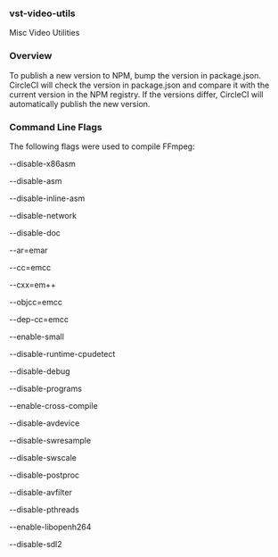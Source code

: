 ### vst-video-utils

Misc Video Utilities

### Overview

To publish a new version to NPM, bump the version in package.json.  CircleCI will check the version in package.json and compare it with the current version in the NPM registry. If the versions differ, CircleCI will automatically publish the new version. 


### Command Line Flags

The following flags were used to compile FFmpeg:

--disable-x86asm

--disable-asm

--disable-inline-asm

--disable-network

--disable-doc

--ar=emar

--cc=emcc

--cxx=em++

--objcc=emcc

--dep-cc=emcc

--enable-small

--disable-runtime-cpudetect

--disable-debug

--disable-programs

--enable-cross-compile

--disable-avdevice

--disable-swresample

--disable-swscale

--disable-postproc

--disable-avfilter

--disable-pthreads

--enable-libopenh264

--disable-sdl2
